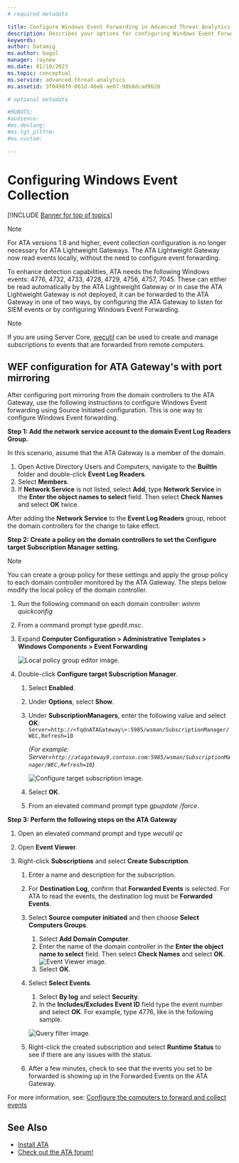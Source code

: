 ```yaml
---
# required metadata

title: Configure Windows Event Forwarding in Advanced Threat Analytics
description: Describes your options for configuring Windows Event Forwarding with ATA
keywords:
author: batamig
ms.author: bagol
manager: raynew
ms.date: 01/10/2023
ms.topic: conceptual
ms.service: advanced-threat-analytics
ms.assetid: 3f0498f9-061d-40e6-ae07-98b8dcad9b20

# optional metadata

#ROBOTS:
#audience:
#ms.devlang:
#ms.tgt_pltfrm:
#ms.custom:

---
```


# Configuring Windows Event Collection

[!INCLUDE [Banner for top of topics](includes/banner.md)]

> [!NOTE]
> For ATA versions 1.8 and higher, event collection configuration is no longer necessary for ATA Lightweight Gateways. The ATA Lightweight Gateway now read events locally, without the need to configure event forwarding.

To enhance detection capabilities, ATA needs the following Windows events: 4776, 4732, 4733, 4728, 4729, 4756, 4757, 7045. These can either be read automatically by the ATA Lightweight Gateway or in case the ATA Lightweight Gateway is not deployed, it can be forwarded to the ATA Gateway in one of two ways, by configuring the ATA Gateway to listen for SIEM events or by configuring Windows Event Forwarding.

> [!NOTE]
> If you are using Server Core, [wecutil](/windows-server/administration/windows-commands/wecutil) can be used to create and manage subscriptions to events that are forwarded from remote computers.

## WEF configuration for ATA Gateway's with port mirroring

After configuring port mirroring from the domain controllers to the ATA Gateway, use the following instructions to configure Windows Event forwarding using Source Initiated configuration. This is one way to configure Windows Event forwarding.

**Step 1: Add the network service account to the domain Event Log Readers Group.**

In this scenario, assume that the ATA Gateway is a member of the domain.

1. Open Active Directory Users and Computers, navigate to the **BuiltIn** folder and double-click **Event Log Readers**.
1. Select **Members**.
1. If **Network Service** is not listed, select **Add**, type **Network Service** in the **Enter the object names to select** field. Then select **Check Names** and select **OK** twice.

After adding the **Network Service** to the **Event Log Readers** group, reboot the domain controllers for the change to take effect.

**Step 2: Create a policy on the domain controllers to set the Configure target Subscription Manager setting.**

> [!NOTE]
> You can create a group policy for these settings and apply the group policy to each domain controller monitored by the ATA Gateway. The steps below modify the local policy of the domain controller.  

1. Run the following command on each domain controller: *winrm quickconfig*
1. From a command prompt type *gpedit.msc*.
1. Expand **Computer Configuration > Administrative Templates > Windows Components > Event Forwarding**

    ![Local policy group editor image.](media/wef-1-local-group-policy-editor.png)

1. Double-click **Configure target Subscription Manager**.

   1. Select **Enabled**.
   2. Under **Options**, select **Show**.

   3. Under **SubscriptionManagers**, enter the following value and select **OK**: `Server=http://<fqdnATAGateway\>:5985/wsman/SubscriptionManager/WEC,Refresh=10`

        *(For example: Server=`http://atagateway9.contoso.com:5985/wsman/SubscriptionManager/WEC,Refresh=10`)*

        ![Configure target subscription image.](media/wef-2-config-target-sub-manager.png)

   4. Select **OK**.
   5. From an elevated command prompt type *gpupdate /force*.

**Step 3: Perform the following steps on the ATA Gateway**

1. Open an elevated command prompt and type *wecutil qc*
1. Open **Event Viewer**.
1. Right-click **Subscriptions** and select **Create Subscription**.

    1. Enter a name and description for the subscription.
    2. For **Destination Log**, confirm that **Forwarded Events** is selected. For ATA to read the events, the destination log must be **Forwarded Events**.
    3. Select **Source computer initiated** and then choose **Select Computers Groups**.
        1. Select **Add Domain Computer**.
        2. Enter the name of the domain controller in the **Enter the object name to select** field. Then select **Check Names** and select **OK**.  
          ![Event Viewer image.](media/wef-3-event-viewer.png)  
        3. Select **OK**.
    4. Select **Select Events**.
        1. Select **By log** and select **Security**.
        2. In the **Includes/Excludes Event ID** field type the event number and select **OK**. For example, type 4776, like in the following sample.

        ![Query filter image.](media/wef-4-query-filter.png)

    5. Right-click the created subscription and select **Runtime Status** to see if there are any issues with the status.
    6. After a few minutes, check to see that the events you set to be forwarded is showing up in the Forwarded Events on the ATA Gateway.

For more information, see: [Configure the computers to forward and collect events](/previous-versions/windows/it-pro/windows-server-2008-R2-and-2008/cc748890(v=ws.11))

## See Also

- [Install ATA](install-ata-step1.md)
- [Check out the ATA forum!](https://social.technet.microsoft.com/Forums/security/home?forum=mata)
